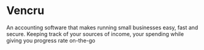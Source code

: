 # Vencru

An accounting software that makes running small businesses easy, fast and secure. Keeping track of your sources of income, your spending while giving you progress rate on-the-go
